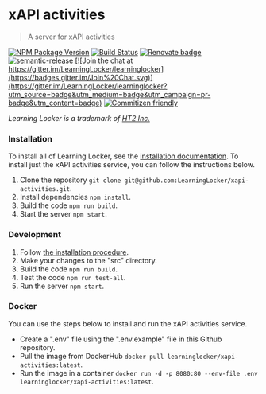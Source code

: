 # xAPI activities

> A server for xAPI activities

[![NPM Package Version](https://badge.fury.io/js/xapi-activities.svg)](https://www.npmjs.com/package/xapi-activities)
[![Build Status](https://circleci.com/gh/LearningLocker/xapi-activities/tree/master.svg?style=shield)](https://circleci.com/gh/LearningLocker/xapi-activities)
[![Renovate badge](https://img.shields.io/badge/Renovate-enabled-brightgreen.svg)](https://renovateapp.com/)
[![semantic-release](https://img.shields.io/badge/%20%20%F0%9F%93%A6%F0%9F%9A%80-semantic--release-e10079.svg)](https://github.com/semantic-release/semantic-release)
[![Join the chat at https://gitter.im/LearningLocker/learninglocker](https://badges.gitter.im/Join%20Chat.svg)](https://gitter.im/LearningLocker/learninglocker?utm_source=badge&utm_medium=badge&utm_campaign=pr-badge&utm_content=badge)
[![Commitizen friendly](https://img.shields.io/badge/commitizen-friendly-brightgreen.svg)](http://commitizen.github.io/cz-cli/)

*Learning Locker is a trademark of [HT2 Inc.](http://ht2labs.com)*

### Installation
To install all of Learning Locker, see the [installation documentation](http://docs.learninglocker.net/guides-installing/). To install just the xAPI activities service, you can follow the instructions below.

1. Clone the repository `git clone git@github.com:LearningLocker/xapi-activities.git`.
1. Install dependencies `npm install`.
1. Build the code `npm run build`.
1. Start the server `npm start`.

### Development
1. Follow [the installation procedure](#installation).
1. Make your changes to the "src" directory.
1. Build the code `npm run build`.
1. Test the code `npm run test-all`.
1. Run the server `npm start`.

### Docker
You can use the steps below to install and run the xAPI activities service.

- Create a ".env" file using the ".env.example" file in this Github repository.
- Pull the image from DockerHub `docker pull learninglocker/xapi-activities:latest`.
- Run the image in a container `docker run -d -p 8080:80 --env-file .env learninglocker/xapi-activities:latest`.
